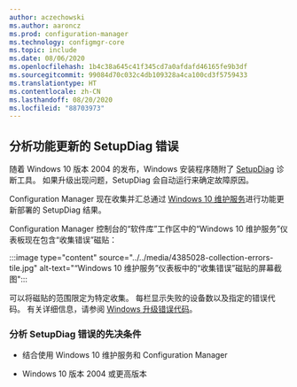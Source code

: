 ```yaml
---
author: aczechowski
ms.author: aaroncz
ms.prod: configuration-manager
ms.technology: configmgr-core
ms.topic: include
ms.date: 08/06/2020
ms.openlocfilehash: 1b4c38a645c41f345cd7a0afdafd46165fe9b3df
ms.sourcegitcommit: 99084d70c032c4db109328a4ca100cd3f5759433
ms.translationtype: HT
ms.contentlocale: zh-CN
ms.lasthandoff: 08/20/2020
ms.locfileid: "88703973"
---
```

## <a name="analyze-setupdiag-errors-for-feature-updates"></a><a name="bkmk_setupdiag"></a> 分析功能更新的 SetupDiag 错误

<!--4385028-->

随着 Windows 10 版本 2004 的发布，Windows 安装程序随附了 [SetupDiag](/windows/deployment/upgrade/setupdiag) 诊断工具。 如果升级出现问题，SetupDiag 会自动运行来确定故障原因。

Configuration Manager 现在收集并汇总通过 [Windows 10 维护服务](../../../../../osd/deploy-use/manage-windows-as-a-service.md)进行功能更新部署的 SetupDiag 结果。

Configuration Manager 控制台的“软件库”工作区中的“Windows 10 维护服务”仪表板现在包含“收集错误”磁贴：

:::image type="content" source="../../media/4385028-collection-errors-tile.jpg" alt-text="“Windows 10 维护服务”仪表板中的“收集错误”磁贴的屏幕截图":::

可以将磁贴的范围限定为特定收集。 每栏显示失败的设备数以及指定的错误代码。 有关详细信息，请参阅 [Windows 升级错误代码](/windows/deployment/upgrade/upgrade-error-codes)。

### <a name="prerequisites-to-analyze-setupdiag-errors"></a>分析 SetupDiag 错误的先决条件

- 结合使用 Windows 10 维护服务和 Configuration Manager

- Windows 10 版本 2004 或更高版本